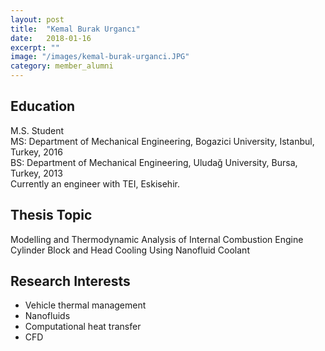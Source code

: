 ```yaml
---
layout: post
title:  "Kemal Burak Urgancı"
date:   2018-01-16
excerpt: ""
image: "/images/kemal-burak-urganci.JPG"
category: member_alumni
---
```


## Education
M.S. Student <br>
MS: Department of Mechanical Engineering, Bogazici University, Istanbul, Turkey, 2016    <br>
BS: Department of Mechanical Engineering, Uludağ University, Bursa, Turkey, 2013    <br>
Currently an engineer with TEI, Eskisehir.   <br>

## Thesis Topic
Modelling and Thermodynamic Analysis of Internal Combustion Engine Cylinder Block and Head Cooling Using Nanofluid Coolant

## Research Interests
- Vehicle thermal management
- Nanofluids
- Computational heat transfer
- CFD
